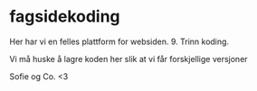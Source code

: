# fagsidekoding
Her har vi en felles plattform for websiden. 9. Trinn koding. 

Vi må huske å lagre koden her slik at vi får forskjellige versjoner

Sofie og Co. <3

